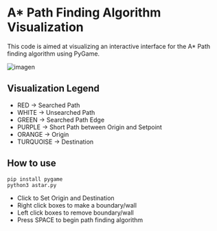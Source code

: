 # A* Path Finding Algorithm Visualization
This code is aimed at visualizing an interactive interface for the A* Path finding algorithm using PyGame. 

![imagen](https://i.imgur.com/H058gUx.jpg)

## Visualization Legend
* RED -> Searched Path
* WHITE -> Unsearched Path
* GREEN -> Searched Path Edge 
* PURPLE -> Short Path between Origin and Setpoint
* ORANGE -> Origin
* TURQUOISE -> Destination

## How to use
```
pip install pygame
python3 astar.py
```

* Click to Set Origin and Destination
* Right click boxes to make a boundary/wall
* Left click boxes to remove boundary/wall
* Press SPACE to begin path finding algorithm